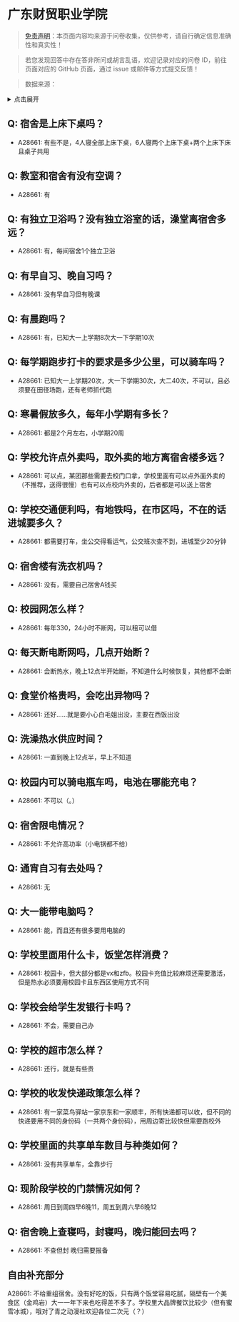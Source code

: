 # 广东财贸职业学院

> [免责声明](https://colleges.chat/#_3)：本页面内容均来源于问卷收集，仅供参考，请自行确定信息准确性和真实性！

> 若您发现回答中存在答非所问或胡言乱语，欢迎记录对应的问卷 ID，前往页面对应的 GitHub 页面，通过 issue 或邮件等方式提交反馈！

> 数据来源：

<details><summary>点击展开</summary>
<ul>
<li>A28661: 匿名 (2025 年 06 月)</li>
</ul>
</details>

## Q: 宿舍是上床下桌吗？

- A28661: 有些不是，4人寝全部上床下桌，6人寝两个上床下桌+两个上床下床且桌子共用

## Q: 教室和宿舍有没有空调？

- A28661: 有

## Q: 有独立卫浴吗？没有独立浴室的话，澡堂离宿舍多远？

- A28661: 有，每间宿舍1个独立卫浴

## Q: 有早自习、晚自习吗？

- A28661: 没有早自习但有晚课

## Q: 有晨跑吗？

- A28661: 有，已知大一上学期8次大一下学期10次

## Q: 每学期跑步打卡的要求是多少公里，可以骑车吗？

- A28661: 已知大一上学期20次，大一下学期30次，大二40次，不可以，且必须要在田径场跑，还有老师抓代跑

## Q: 寒暑假放多久，每年小学期有多长？

- A28661: 都是2个月左右，小学期20周

## Q: 学校允许点外卖吗，取外卖的地方离宿舍楼多远？

- A28661: 可以点，某团那些需要去校门口拿，学校里面有可以点外面外卖的（不推荐，送得很慢）也有可以点校内外卖的，后者都是可以送上宿舍

## Q: 学校交通便利吗，有地铁吗，在市区吗，不在的话进城要多久？

- A28661: 都需要打车，坐公交得看运气，公交班次查不到，进城至少20分钟

## Q: 宿舍楼有洗衣机吗？

- A28661: 没有，需要自己宿舍A钱买

## Q: 校园网怎么样？

- A28661: 每年330，24小时不断网，可以租可以借

## Q: 每天断电断网吗，几点开始断？

- A28661: 会断热水，晚上12点半开始断，不知道什么时候恢复，其他都不会断

## Q: 食堂价格贵吗，会吃出异物吗？

- A28661: 还好……就是要小心白毛姐出没，主要在西饭出没

## Q: 洗澡热水供应时间？

- A28661: 一直到晚上12点半，早上不知道

## Q: 校园内可以骑电瓶车吗，电池在哪能充电？

- A28661: 不可以（。）

## Q: 宿舍限电情况？

- A28661: 不允许高功率（小电锅都不给）

## Q: 通宵自习有去处吗？

- A28661: 无

## Q: 大一能带电脑吗？

- A28661: 能，而且还有很多要用电脑的

## Q: 学校里面用什么卡，饭堂怎样消费？

- A28661: 校园卡，但大部分都是vx和zfb。校园卡充值比较麻烦还需要激活，但是热水必须要用校园卡且东西区使用方式不同

## Q: 学校会给学生发银行卡吗？

- A28661: 不会，需要自己办

## Q: 学校的超市怎么样？

- A28661: 还行，就是有些贵

## Q: 学校的收发快递政策怎么样？

- A28661: 有一家菜鸟驿站一家京东和一家顺丰，所有快递都可以收，但不同的快递要用不同的身份码（一共两个身份码），用周边寄比较快但需要跑校外

## Q: 学校里面的共享单车数目与种类如何？

- A28661: 没有共享单车，全靠步行

## Q: 现阶段学校的门禁情况如何？

- A28661: 周日到周四早6晚11，周五到周六早6晚12

## Q: 宿舍晚上查寝吗，封寝吗，晚归能回去吗？

- A28661: 不查但封 晚归需要报备

## 自由补充部分

A28661: 不给重组宿舍。没有好吃的饭，只有两个饭堂容易吃腻，隔壁有一个美食区（金鸡岩）大一一年下来也吃得差不多了。学校里大品牌餐饮比较少（但有蜜雪冰城），哦对了青之动漫社欢迎各位二次元（？）